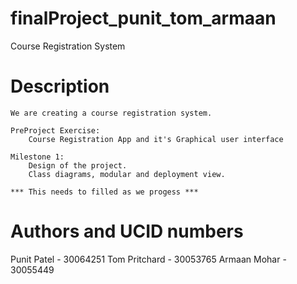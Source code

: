 # finalProject_punit_tom_armaan
Course Registration System

# Description
    We are creating a course registration system.

    PreProject Exercise:
        Course Registration App and it's Graphical user interface

	Milestone 1:
    	Design of the project.
        Class diagrams, modular and deployment view.
		
    *** This needs to filled as we progess ***

# Authors and UCID numbers
Punit Patel     -   30064251
Tom Pritchard   -   30053765
Armaan Mohar    -   30055449
